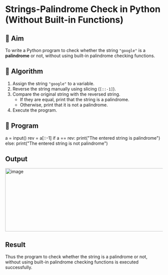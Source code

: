 # Strings-Palindrome Check in Python (Without Built-in Functions)

## 🎯 Aim
To write a Python program to check whether the string `"google"` is a **palindrome** or not, without using built-in palindrome checking functions.

## 🧠 Algorithm
1. Assign the string `"google"` to a variable.
2. Reverse the string manually using slicing (`[::-1]`).
3. Compare the original string with the reversed string.
   - If they are equal, print that the string is a palindrome.
   - Otherwise, print that it is not a palindrome.
4. Execute the program.

## 🧾 Program
a = input() rev = a[::-1] if a == rev: print("The entered string is palindrome") else: print("The entered string is not palindrome")

## Output
<img width="917" height="202" alt="image" src="https://github.com/user-attachments/assets/b13f88c6-ef3c-45cf-b0eb-ab847bf243db" />

## Result
Thus the program to check whether the string is a palindrome or not, without using built-in palindrome checking functions is executed successfully.
